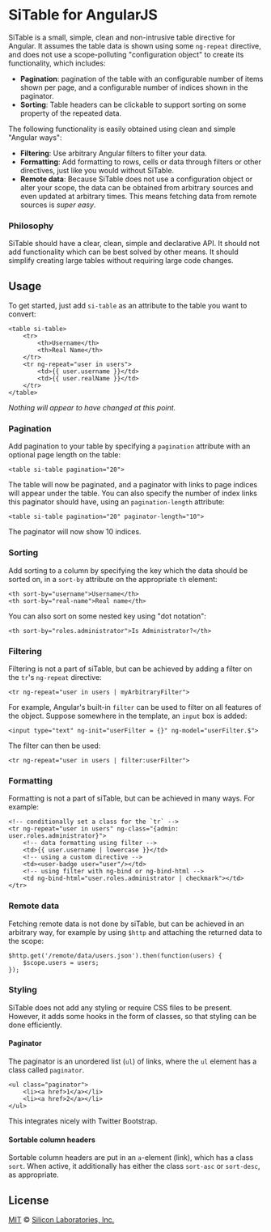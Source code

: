 SiTable for AngularJS
=====================

SiTable is a small, simple, clean and non-intrusive table directive for Angular.
It assumes the table data is shown using some `ng-repeat` directive, and does
not use a scope-polluting "configuration object" to create its functionality,
which includes:

 * **Pagination**: pagination of the table with an configurable number of items
 shown per page, and a configurable number of indices shown in the paginator.
 * **Sorting**: Table headers can be clickable to support sorting on some
 property of the repeated data.

The following functionality is easily obtained using clean and simple "Angular
ways":

 * **Filtering**: Use arbitrary Angular filters to filter your data.
 * **Formatting**: Add formatting to rows, cells or data through filters or
 other directives, just like you would without SiTable.
 * **Remote data**: Because SiTable does not use a configuration object or alter
 your scope, the data can be obtained from arbitrary sources and even updated at
 arbitrary times. This means fetching data from remote sources is *super easy*.

### Philosophy

SiTable should have a clear, clean, simple and declarative API. It should not
add functionality which can be best solved by other means. It should simplify
creating large tables without requiring large code changes.

## Usage

To get started, just add `si-table` as an attribute to the table you want to
convert:

    <table si-table>
        <tr>
            <th>Username</th>
            <th>Real Name</th>
        </tr>
        <tr ng-repeat="user in users">
            <td>{{ user.username }}</td>
            <td>{{ user.realName }}</td>
        </tr>
    </table>

*Nothing will appear to have changed at this point.*

### Pagination

Add pagination to your table by specifying a `pagination` attribute with an
optional page length on the table:

    <table si-table pagination="20">

The table will now be paginated, and a paginator with links to page indices will
appear under the table. You can also specify the number of index links this
paginator should have, using an `pagination-length` attribute:

    <table si-table pagination="20" paginator-length="10">

The paginator will now show 10 indices.

### Sorting

Add sorting to a column by specifying the key which the data should be sorted
on, in a `sort-by` attribute on the appropriate `th` element:

    <th sort-by="username">Username</th>
    <th sort-by="real-name">Real name</th>

You can also sort on some nested key using "dot notation":

    <th sort-by="roles.administrator">Is Administrator?</th>

### Filtering

Filtering is not a part of siTable, but can be achieved by adding a filter on
the `tr`'s `ng-repeat` directive:

    <tr ng-repeat="user in users | myArbitraryFilter">

For example, Angular's built-in `filter` can be used to filter on all features
of the object. Suppose somewhere in the template, an `input` box is added:

    <input type="text" ng-init="userFilter = {}" ng-model="userFilter.$">

The filter can then be used:

    <tr ng-repeat="user in users | filter:userFilter">

### Formatting

Formatting is not a part of siTable, but can be achieved in many ways. For
example:

    <!-- conditionally set a class for the `tr` -->
    <tr ng-repeat="user in users" ng-class="{admin: user.roles.administrator}">
        <!-- data formatting using filter -->
        <td>{{ user.username | lowercase }}</td>
        <!-- using a custom directive -->
        <td><user-badge user="user"/></td>
        <!-- using filter with ng-bind or ng-bind-html -->
        <td ng-bind-html="user.roles.administrator | checkmark"></td>
    </tr>

### Remote data

Fetching remote data is not done by siTable, but can be achieved in an arbitrary
way, for example by using `$http` and attaching the returned data to the scope:

    $http.get('/remote/data/users.json').then(function(users) {
        $scope.users = users;
    });

### Styling

SiTable does not add any styling or require CSS files to be present. However, it
adds some hooks in the form of classes, so that styling can be done efficiently.

#### Paginator

The paginator is an unordered list (`ul`) of links, where the `ul` element has
a class called `paginator`.

    <ul class="paginator">
        <li><a href>1</a></li>
        <li><a href>2</a></li>
    </ul>

This integrates nicely with Twitter Bootstrap.

#### Sortable column headers

Sortable column headers are put in an `a`-element (link), which has a class
`sort`. When active, it additionally has either the class `sort-asc` or
`sort-desc`, as appropriate.

## License

[MIT](http://opensource.org/licenses/MIT) © [Silicon Laboratories,
Inc.](http://www.silabs.com)
